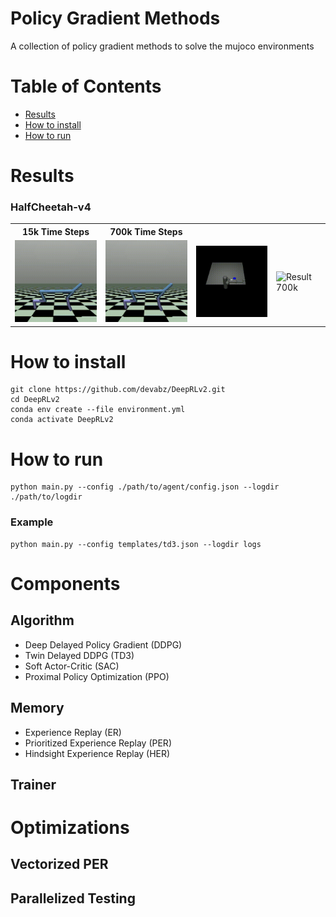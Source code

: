 # Policy Gradient Methods
A collection of policy gradient methods to solve the mujoco environments


# Table of Contents

- [Results](#results)
- [How to install](#how-to-install)
- [How to run](#how-to-run)

# Results

### HalfCheetah-v4
<table>
  <tr>
    <th>15k Time Steps</th>
    <th>700k Time Steps</th>
  </tr>
  <tr>
    <td><img src="output/HalfCheetah-v4/240808-012041/fps_30_index_550000_steps_1000_max_steps_250.gif" alt="Result 15k" width="200"/></td>
    <td><img src="output/HalfCheetah-v4/240808-012041/fps_30_index_550000_steps_1000_max_steps_250.gif" alt="Result 700k" width="200"/></td>
    <td><img src="output/Pusher-v4/240808-031547/fps_30_index_1000000_steps_400_max_steps_100.gif" alt="Result 15k" width="200"/></td>
    <td><img src="output/Walker2d-v4/240808-104135/fps_30_index_1000000_steps_1000_max_steps_500.gif" alt="Result 700k" width="200"/></td>
  </tr>
</table>


# How to install
```
git clone https://github.com/devabz/DeepRLv2.git
cd DeepRLv2
conda env create --file environment.yml
conda activate DeepRLv2
```

# How to run
```
python main.py --config ./path/to/agent/config.json --logdir ./path/to/logdir 
```
### Example
```
python main.py --config templates/td3.json --logdir logs
```

# Components

## Algorithm
- Deep Delayed Policy Gradient (DDPG) 
- Twin Delayed DDPG (TD3)
- Soft Actor-Critic (SAC)
- Proximal Policy Optimization (PPO)

## Memory
- Experience Replay (ER)
- Prioritized Experience Replay (PER)
- Hindsight Experience Replay (HER)

## Trainer

# Optimizations
## Vectorized PER
## Parallelized Testing
